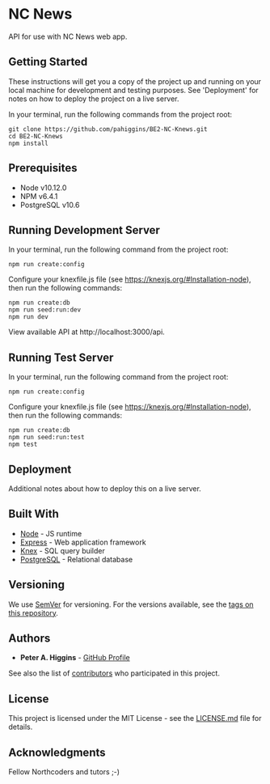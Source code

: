 # NC News

API for use with NC News web app.

## Getting Started

These instructions will get you a copy of the project up and running on your local machine for development and testing purposes. See 'Deployment' for notes on how to deploy the project on a live server.

In your terminal, run the following commands from the project root:

```
git clone https://github.com/pahiggins/BE2-NC-Knews.git
cd BE2-NC-Knews
npm install
```

## Prerequisites

- Node v10.12.0
- NPM v6.4.1
- PostgreSQL v10.6

## Running Development Server

In your terminal, run the following command from the project root:

```
npm run create:config
```

Configure your knexfile.js file (see https://knexjs.org/#Installation-node), then run the following commands:

```
npm run create:db
npm run seed:run:dev
npm run dev
```

View available API at http://localhost:3000/api.

## Running Test Server

In your terminal, run the following command from the project root:

```
npm run create:config
```

Configure your knexfile.js file (see https://knexjs.org/#Installation-node), then run the following commands:

```
npm run create:db
npm run seed:run:test
npm test
```

## Deployment

Additional notes about how to deploy this on a live server.

## Built With

* [Node](https://nodejs.org/en/) - JS runtime
* [Express](https://expressjs.com/) - Web application framework
* [Knex](https://knexjs.org) - SQL query builder
* [PostgreSQL](https://www.postgresql.org/) - Relational database

## Versioning

We use [SemVer](http://semver.org/) for versioning. For the versions available, see the [tags on this repository](https://github.com/pahiggins/BE2-NC-Knews/tags).

## Authors

* **Peter A. Higgins** - [GitHub Profile](https://github.com/pahiggins)

See also the list of [contributors](https://github.com/pahiggins/BE2-NC-Knews/contributors) who participated in this project.

## License

This project is licensed under the MIT License - see the [LICENSE.md](LICENSE.md) file for details.

## Acknowledgments

Fellow Northcoders and tutors ;-)